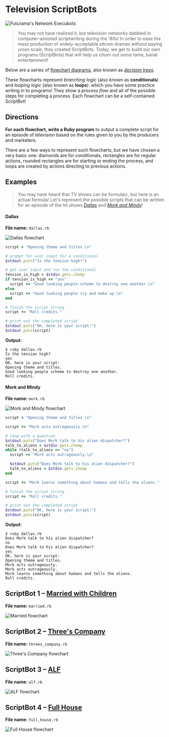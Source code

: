 # Television ScriptBots

![Futurama's Network Execubots][execubots]

> You may not have realized it, but television networks dabbled in computer-assisted scriptwriting during the '80s! In order to ease the mass production of widely-acceptable sitcom dramas without paying union scale, they created ScriptBots. Today, we get to build our own programs (ScriptBots) that will help us churn out some tame, banal entertainment!

Below are a series of [flowchart diagrams][flowcharts], also known as *[decision trees][decision_trees]*.

These flowcharts represent *branching logic* (also known as **conditionals**) and *looping logic* (also known as **loops**): which you have some practice writing in to programs! They show a *process flow* and all of the possible steps for completing a process. Each flowchart can be a self-contained ScriptBot!

## Directions

**For each flowchart, write a Ruby program** to output a complete script for an episode of television based on the rules given to you by the producers and marketers.

There are a few ways to represent such flowcharts, but we have chosen a very basic one: diamonds are for conditionals, rectangles are for regular actions, rounded rectangles are for starting or ending the process, and loops are created by actions directing to previous actions.

## Examples

> You may have heard that TV shows can be formulaic, but here is an actual formula! Let's represent the possible scripts that can be written for an episode of the hit shows *[Dallas][dallas_show]* and *[Mork and Mindy][mork_show]*!

#### Dallas

**File name:** `dallas.rb`

![Dallas flowchart][dallas_flow]

```ruby
script = "Opening theme and titles.\n"

# prompt for user input for a conditional
$stdout.puts("Is the tension high?")

# get user input and run the conditional
tension_is_high = $stdin.gets.chomp
if tension_is_high == "yes"
  script += "Good looking people scheme to destroy one another.\n"
else
  script += "Good looking people cry and make up.\n"
end

# finish the script string
script += "Roll credits."

# print out the completed script
$stdout.puts("OK, here is your script:")
$stdout.puts(script)
```

**Output:**

```
$ ruby dallas.rb
Is the tension high?
yes
OK, here is your script:
Opening theme and titles.
Good looking people scheme to destroy one another.
Roll credits.
```

#### Mork and Mindy

**File name:** `mork.rb`

![Mork and Mindy flowchart][mork_flow]

```ruby
script = "Opening theme and titles.\n"

script += "Mork acts outrageously.\n"

# loop with a question
$stdout.puts("Does Mork talk to his alien dispatcher?")
talk_to_aliens = $stdin.gets.chomp
while (talk_to_aliens == "no")
  script += "Mork acts outrageously.\n"

  $stdout.puts("Does Mork talk to his alien dispatcher?")
  talk_to_aliens = $stdin.gets.chomp
end

script += "Mork learns something about humans and tells the aliens."

# finish the script string
script += "Roll credits."

# print out the completed script
$stdout.puts("OK, here is your script:")
$stdout.puts(script)
```

**Output:**

```
$ ruby dallas.rb
Does Mork talk to his alien dispatcher?
no
Does Mork talk to his alien dispatcher?
yes
OK, here is your script:
Opening theme and titles.
Mork acts outrageously.
Mork acts outrageously.
Mork learns something about humans and tells the aliens.
Roll credits.
```

## ScriptBot 1 &ndash; [Married with Children][married_show]

**File name:** `married.rb`

![Married flowchart][married_flow]

## ScriptBot 2 &ndash; [Three's Company][threes_co_show]

**File name:** `threes_company.rb`

![Three's Company flowchart][threes_co_flow]

## ScriptBot 3 &ndash; [ALF][alf_show]

**File name:** `alf.rb`

![ALF flowchart][alf_flow]

## ScriptBot 4 &ndash; [Full House][full_house_show]

**File name:** `full_house.rb`

![Full House flowchart][full_house_flow]

<!-- Links -->

[execubots]:         img/execubots.jpg
[flowcharts]:        http://en.wikipedia.org/wiki/Flowchart
[decision_trees]:    http://en.wikipedia.org/wiki/Decision_tree

[married_show]:      http://en.wikipedia.org/wiki/Married..._with_Children
[dallas_show]:       http://en.wikipedia.org/wiki/Dallas_%281978_TV_series%29
[mork_show]:         http://en.wikipedia.org/wiki/Mork_%26_Mindy
[alf_show]:          http://en.wikipedia.org/wiki/ALF_%28TV_series%29
[threes_co_show]:    http://en.wikipedia.org/wiki/Three%27s_Company
[full_house_show]:   http://en.wikipedia.org/wiki/Full_House

[married_flow]:      img/married.jpg
[dallas_flow]:       img/dallas.jpg
[mork_flow]:         img/mork.jpg
[alf_flow]:          img/alf.jpg
[threes_co_flow]:    img/threes_company.jpg
[full_house_flow]:   img/full_house.jpg
